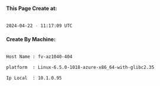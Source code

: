 
   
#### This Page Create at:

```bash

2024-04-22 - 11:17:09 UTC

```

#### Create By Machine:

```bash

Host Name : fv-az1040-404

platform  : Linux-6.5.0-1018-azure-x86_64-with-glibc2.35

Ip Local  : 10.1.0.95

```

